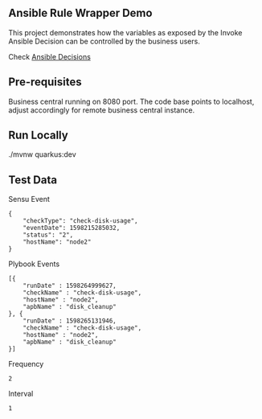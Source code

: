 ## Ansible Rule Wrapper Demo

This project demonstrates how the variables as exposed by the Invoke Ansible Decision can be controlled by the business users.

Check [Ansible Decisions](https://github.com/snandakumar87/AutomationEventDecision)

## Pre-requisites
Business central running on 8080 port. The code base points to localhost, adjust accordingly for remote business central instance.

## Run Locally
./mvnw quarkus:dev

## Test Data
Sensu Event
```
{
	"checkType": "check-disk-usage",
	"eventDate": 1598215285032,
	"status": "2",
	"hostName": "node2"
}
```

Plybook Events

```
[{
	"runDate" : 1598264999627,
	"checkName" : "check-disk-usage",
	"hostName" : "node2",
	"apbName" : "disk_cleanup"
}, {
	"runDate" : 1598265131946,
	"checkName" : "check-disk-usage",
	"hostName" : "node2",
	"apbName" : "disk_cleanup"
}]
```
Frequency 
```
2
```
Interval
```
1
```

